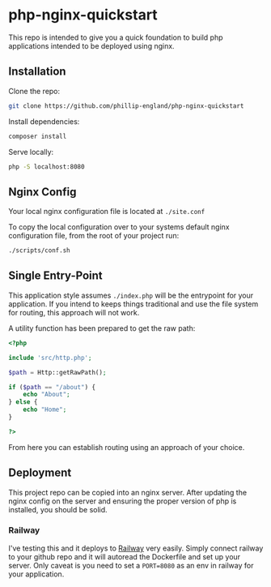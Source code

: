 # php-nginx-quickstart

This repo is intended to give you a quick foundation to build php applications intended to be deployed using nginx.

## Installation

Clone the repo:

```bash
git clone https://github.com/phillip-england/php-nginx-quickstart
```

Install dependencies:

```bash
composer install
```

Serve locally:

```bash
php -S localhost:8080
```

## Nginx Config

Your local nginx configuration file is located at `./site.conf`

To copy the local configuration over to your systems default nginx configuration file, from the root of your project run:

```bash
./scripts/conf.sh
```

## Single Entry-Point

This application style assumes `./index.php` will be the entrypoint for your application. If you intend to keeps things traditional and use the file system for routing, this approach will not work.

A utility function has been prepared to get the raw path:

```php
<?php

include 'src/http.php';

$path = Http::getRawPath();

if ($path == "/about") {
    echo "About";
} else {
    echo "Home";
}

?>
```

From here you can establish routing using an approach of your choice.

## Deployment

This project repo can be copied into an nginx server. After updating the nginx config on the server and ensuring the proper version of php is installed, you should be solid.

### Railway

I've testing this and it deploys to [Railway](https://railway.app) very easily. Simply connect railway to your github repo and it will autoread the Dockerfile and set up your server. Only caveat is you need to set a `PORT=8080` as an env in railway for your application.